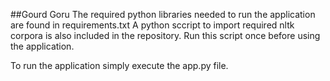 ##Gourd Goru
The required python libraries needed to run the application are found in requirements.txt
A python sccript to import required nltk corpora is also included in the repository. Run this script once before using the application.

To run the application simply execute the app.py file.

